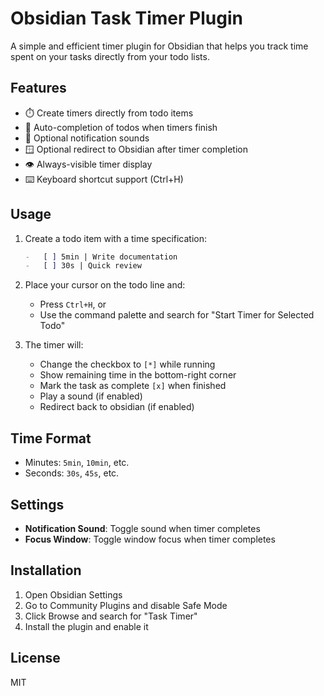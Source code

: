 # Obsidian Task Timer Plugin

A simple and efficient timer plugin for Obsidian that helps you track time spent on your tasks directly from your todo lists.

## Features

-   ⏱️ Create timers directly from todo items
-   🔄 Auto-completion of todos when timers finish
-   🔔 Optional notification sounds
-   🪟 Optional redirect to Obsidian after timer completion
-   👁️ Always-visible timer display
-   ⌨️ Keyboard shortcut support (Ctrl+H)

## Usage

1. Create a todo item with a time specification:

    ```markdown
    -   [ ] 5min | Write documentation
    -   [ ] 30s | Quick review
    ```

2. Place your cursor on the todo line and:

    - Press `Ctrl+H`, or
    - Use the command palette and search for "Start Timer for Selected Todo"

3. The timer will:
    - Change the checkbox to `[*]` while running
    - Show remaining time in the bottom-right corner
    - Mark the task as complete `[x]` when finished
    - Play a sound (if enabled)
    - Redirect back to obsidian (if enabled)

## Time Format

-   Minutes: `5min`, `10min`, etc.
-   Seconds: `30s`, `45s`, etc.

## Settings

-   **Notification Sound**: Toggle sound when timer completes
-   **Focus Window**: Toggle window focus when timer completes

## Installation

1. Open Obsidian Settings
2. Go to Community Plugins and disable Safe Mode
3. Click Browse and search for "Task Timer"
4. Install the plugin and enable it

## License

MIT
